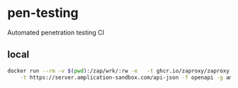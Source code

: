 # pen-testing
Automated penetration testing CI


## local

```sh
docker run --rm -v $(pwd):/zap/wrk/:rw -e   -t ghcr.io/zaproxy/zaproxy:stable zap-api-scan.py \
    -t https://server.amplication-sandbox.com/api-json -f openapi -g amplication.conf -r testrest.html -O https://server.amplication-staging.com -n /zap/wrk/amplication.context
```